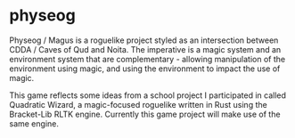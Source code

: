 # physeog
Physeog / Magus is a roguelike project styled as an intersection between CDDA / Caves of Qud and Noita. The imperative is a magic system and an environment system that are complementary - allowing manipulation of the environment using magic, and using the environment to impact the use of magic.

This game reflects some ideas from a school project I participated in called Quadratic Wizard, a magic-focused roguelike written in Rust using the Bracket-Lib RLTK engine. Currently this game project will make use of the same engine.
